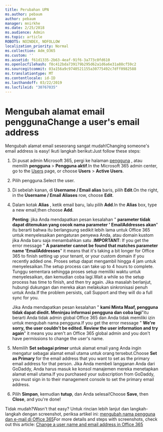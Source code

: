 ```yaml
---
title: Perubahan UPN
ms.author: pebaum
author: pebaum
manager: mnirkhe
ms.date: 2/25/2018
ms.audience: Admin
ms.topic: article
ROBOTS: NOINDEX, NOFOLLOW
localization_priority: Normal
ms.collection: Adm_O365
ms.custom: ''
ms.assetid: f61d1335-2b63-4eaf-91f6-3a773c0fd610
ms.openlocfilehash: f8c412bda739179b295d62a1d6a6e31a88cf59c2
ms.sourcegitcommit: 03a156a9c9740521155a30775492c7dff0982588
ms.translationtype: MT
ms.contentlocale: id-ID
ms.lasthandoff: 03/22/2019
ms.locfileid: "30767035"
---
```

# <a name="change-a-users-email-address"></a><span data-ttu-id="45506-102">Mengubah alamat email pengguna</span><span class="sxs-lookup"><span data-stu-id="45506-102">Change a user's email address</span></span>

<span data-ttu-id="45506-103">Mengubah alamat email seseorang sangat mudah!</span><span class="sxs-lookup"><span data-stu-id="45506-103">Changing someone's email address is easy!</span></span> <span data-ttu-id="45506-104">Ikuti langkah berikut:</span><span class="sxs-lookup"><span data-stu-id="45506-104">Just follow these steps:</span></span>
  
1. <span data-ttu-id="45506-105">Di pusat admin Microsoft 365, pergi ke halaman [pengguna](https://go.microsoft.com/fwlink/p/?linkid=834822) , atau memilih **pengguna** \> **Pengguna aktif**.</span><span class="sxs-lookup"><span data-stu-id="45506-105">In the Microsoft 365 admin center, go to the [Users](https://go.microsoft.com/fwlink/p/?linkid=834822) page, or choose **Users** \> **Active Users**.</span></span>
    
2. <span data-ttu-id="45506-106">Pilih pengguna.</span><span class="sxs-lookup"><span data-stu-id="45506-106">Select the user.</span></span>
    
3. <span data-ttu-id="45506-107">Di sebelah kanan, di **Username / Email alias** baris, pilih **Edit**.</span><span class="sxs-lookup"><span data-stu-id="45506-107">On the right, in the **Username / Email Aliases** row, choose **Edit**.</span></span>
    
4. <span data-ttu-id="45506-108">Dalam kotak **Alias** , ketik email baru, lalu pilih **Add**.</span><span class="sxs-lookup"><span data-stu-id="45506-108">In the **Alias** box, type a new email,then choose **Add**.</span></span>
    
    <span data-ttu-id="45506-109">**Penting**: jika Anda mendapatkan pesan kesalahan " **parameter tidak dapat ditemukan yang cocok nama parameter ' EmailAddresses akan**" itu berarti bahwa itu berlangsung sedikit lebih lama untuk Office 365 untuk menyelesaikan pengaturan penyewa Anda, atau domain kustom jika Anda baru saja menambahkan satu .</span><span class="sxs-lookup"><span data-stu-id="45506-109">**IMPORTANT**: If you get the error message " **A parameter cannot be found that matches parameter name 'EmailAddresses**" it means that it's taking a bit longer for Office 365 to finish setting up your tenant, or your custom domain if you recently added one.</span></span> <span data-ttu-id="45506-110">Proses setup dapat mengambil hingga 4 jam untuk menyelesaikan.</span><span class="sxs-lookup"><span data-stu-id="45506-110">The setup process can take up to 4 hours to complete.</span></span> <span data-ttu-id="45506-111">Tunggu sementara sehingga proses setup memiliki waktu untuk menyelesaikan, dan kemudian coba lagi.</span><span class="sxs-lookup"><span data-stu-id="45506-111">Wait a while so the setup process has time to finish, and then try again.</span></span> <span data-ttu-id="45506-112">Jika masalah berlanjut, hubungi dukungan dan mereka akan melakukan sinkronisasi penuh untuk Anda.</span><span class="sxs-lookup"><span data-stu-id="45506-112">If the problem persists, call Support and they will do a full sync for you.</span></span>
    
    <span data-ttu-id="45506-113">Jika Anda mendapatkan pesan kesalahan " **kami Minta Maaf, pengguna tidak dapat diedit. Meninjau informasi pengguna dan coba lagi**"itu berarti Anda tidak admin global Office 365 dan Anda tidak memiliki izin untuk mengubah nama pengguna.</span><span class="sxs-lookup"><span data-stu-id="45506-113">If you get the error message " **We're sorry, the user couldn't be edited. Review the user information and try again**" it means you aren't an Office 365 global admin and you don't have permissions to change the user's name.</span></span>
    
5. <span data-ttu-id="45506-114">Memilih **Set sebagai primer** untuk alamat email yang Anda ingin mengatur sebagai alamat email utama untuk orang tersebut.</span><span class="sxs-lookup"><span data-stu-id="45506-114">Choose **Set as Primary** for the email address that you want to set as the primary email address for that person.</span></span> <span data-ttu-id="45506-115">Jika Anda membeli langganan Anda dari GoDaddy, Anda harus masuk ke konsol manajemen mereka menetapkan alamat email utama.</span><span class="sxs-lookup"><span data-stu-id="45506-115">If you purchased your subscription from GoDaddy, you must sign in to their management console to set the primary email address.</span></span> 
    
6. <span data-ttu-id="45506-116">Pilih **Simpan**, kemudian **tutup**, dan Anda selesai!</span><span class="sxs-lookup"><span data-stu-id="45506-116">Choose **Save**, then **Close**, and you're done!</span></span>
    
<span data-ttu-id="45506-117">Tidak mudah?</span><span class="sxs-lookup"><span data-stu-id="45506-117">Wasn't that easy?</span></span> <span data-ttu-id="45506-118">Untuk rincian lebih lanjut dan langkah-langkah dengan screenshot, periksa artikel ini: [mengubah nama pengguna dan e-mail di Office 365](https://support.office.com/article/Change-a-user-name-and-email-address-in-Office-365-fb5ac074-e203-4e1f-9843-b9d1a3e03297.aspx)</span><span class="sxs-lookup"><span data-stu-id="45506-118">For more details and steps with screenshots, check out this article: [Change a user name and email address in Office 365](https://support.office.com/article/Change-a-user-name-and-email-address-in-Office-365-fb5ac074-e203-4e1f-9843-b9d1a3e03297.aspx)</span></span>
  

